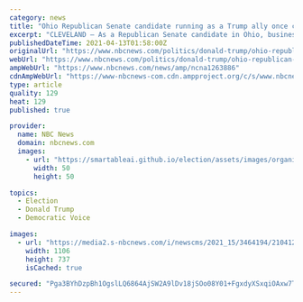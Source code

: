 ```yaml
---
category: news
title: "Ohio Republican Senate candidate running as a Trump ally once called him a 'maniac'"
excerpt: "CLEVELAND — As a Republican Senate candidate in Ohio, businessman Bernie Moreno hews close to former President Donald Trump’s brand. The car dealer and blockchain technology entrepreneur from the Cleveland area presents himself in much the same ..."
publishedDateTime: 2021-04-13T01:58:00Z
originalUrl: "https://www.nbcnews.com/politics/donald-trump/ohio-republican-senate-candidate-running-trump-ally-once-called-him-n1263886"
webUrl: "https://www.nbcnews.com/politics/donald-trump/ohio-republican-senate-candidate-running-trump-ally-once-called-him-n1263886"
ampWebUrl: "https://www.nbcnews.com/news/amp/ncna1263886"
cdnAmpWebUrl: "https://www-nbcnews-com.cdn.ampproject.org/c/s/www.nbcnews.com/news/amp/ncna1263886"
type: article
quality: 129
heat: 129
published: true

provider:
  name: NBC News
  domain: nbcnews.com
  images:
    - url: "https://smartableai.github.io/election/assets/images/organizations/nbcnews.com-50x50.jpg"
      width: 50
      height: 50

topics:
  - Election
  - Donald Trump
  - Democratic Voice

images:
  - url: "https://media2.s-nbcnews.com/i/newscms/2021_15/3464194/210412-bernie-moreno-snip-ac-933p_bb15893a22226c0d44924385f24dd0ae.JPG"
    width: 1106
    height: 737
    isCached: true

secured: "Pga3BYhDzpBh1OgslLQ6864AjSW2A9lDv18jSOo08Y01+FgxdyXSxqiOAxw7Tp8oQThSpl8tOGbshUQhIiEiwxFtP0uFkIb6Q0cTUlO+wWuL/uwEQCPi35P9Dcwpb5KEQDOC80Rns8K4wC9ataH2Vf7FIYY3602wyCmNCwjmpX1U55B5YqqaZ9zplVwtX8KPWVn+vCHm6C8izFaOC/9DYzpSTZd6BaksGoCB1PfTOyosbLyx1HRJvih6NHSYXEVvTY7YdIrybHV94pyBsDftXxyrF82NkU/reve0nst4q5REEGAe+9LsPLyJGcHlmWmeaZA79U11lDBmP4KvNuchuLLmq+OcYhrWcCsPfuXuarM=;FS6wujvsx+EaAqUz9WNmDg=="
---
```


